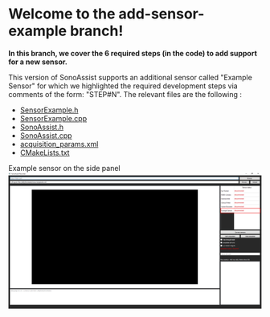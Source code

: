 # Welcome to the add-sensor-example branch!

**In this branch, we cover the 6 required steps (in the code) to add support for a new sensor.**

This version of SonoAssist supports an additional sensor called "Example Sensor" for which we highlighted the required development steps via comments of the form: "STEP#N".
The relevant files are the following : 
* [SensorExample.h](https://github.com/LATIS-ETS/SonoAssist/blob/add-sensor-example/SonoAssist/SensorExample.h)
* [SensorExample.cpp](https://github.com/LATIS-ETS/SonoAssist/blob/add-sensor-example/SonoAssist/SensorExample.cpp)
* [SonoAssist.h](https://github.com/LATIS-ETS/SonoAssist/blob/add-sensor-example/SonoAssist/SonoAssist.h)
* [SonoAssist.cpp](https://github.com/LATIS-ETS/SonoAssist/blob/add-sensor-example/SonoAssist/SonoAssist.cpp)
* [acquisition_params.xml](https://github.com/LATIS-ETS/SonoAssist/blob/add-sensor-example/SonoAssistParams/acquisition_params.xml)
* [CMakeLists.txt](https://github.com/LATIS-ETS/SonoAssist/blob/add-sensor-example/SonoAssist/CMakeLists.txt)

Example sensor on the side panel
![](Media/add_sensor_example.png)
